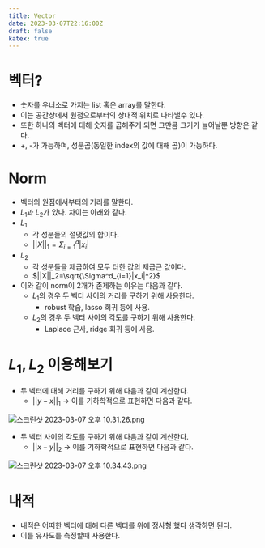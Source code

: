```yaml
---
title: Vector
date: 2023-03-07T22:16:00Z
draft: false
katex: true
---
```


# 벡터?

- 숫자를 우너소로 가지는 list 혹은 array를 말한다.
- 이는 공간상에서 원점으로부터의 상대적 위치로 나타낼수 있다.
- 또한 하나의 벡터에 대해 숫자를 곱해주게 되면 그만큼 크기가 늘어날뿐 방향은 같다.
- +, -가 가능하며, 성분곱(동일한 index의 값에 대해 곱)이 가능하다.

# Norm

- 벡터의 원점에서부터의 거리를 말한다.
- $L_1$과 $L_2$가 있다. 차이는 아래와 같다.
- $L_1$
    - 각 성분들의 절댓값의 합이다.
    - $||X||_1=\Sigma^d_{i=1}|x_i|$
- $L_2$
    - 각 성분들을 제곱하여 모두 더한 값의 제곱근 값이다.
    - $||X||_2=\sqrt{\Sigma^d_{i=1}|x_i|^2}$
- 이와 같이 norm이 2개가 존제하는 이유는 다음과 같다.
    - $L_1$의 경우 두 벡터 사이의 거리를 구하기 위해 사용한다.
        - robust 학습, lasso 회귀 등에 사용.
    - $L_2$의 경우 두 벡터 사이의 각도를 구하기 위해 사용한다.
        - Laplace 근사, ridge 회귀 등에 사용.

# $L_1, L_2$ 이용해보기

- 두 벡터에 대해 거리를 구하기 위해 다음과 같이 계산한다.
    - $||y-x||_1$ → 이를 기하학적으로 표현하면 다음과 같다.
        
![스크린샷 2023-03-07 오후 10.31.26.png](/Vector%20e545c38390574801942e5fcc6178e6e1/%25E1%2584%2589%25E1%2585%25B3%25E1%2584%258F%25E1%2585%25B3%25E1%2584%2585%25E1%2585%25B5%25E1%2586%25AB%25E1%2584%2589%25E1%2585%25A3%25E1%2586%25BA_2023-03-07_%25E1%2584%258B%25E1%2585%25A9%25E1%2584%2592%25E1%2585%25AE_10.31.26.png)
        
- 두 벡터 사이의 각도를 구하기 위해 다음과 같이 계산한다.
    - $||x-y||_2$ → 이를 기하학적으로 표현하면 다음과 같다.
        
![스크린샷 2023-03-07 오후 10.34.43.png](/Vector%20e545c38390574801942e5fcc6178e6e1/%25E1%2584%2589%25E1%2585%25B3%25E1%2584%258F%25E1%2585%25B3%25E1%2584%2585%25E1%2585%25B5%25E1%2586%25AB%25E1%2584%2589%25E1%2585%25A3%25E1%2586%25BA_2023-03-07_%25E1%2584%258B%25E1%2585%25A9%25E1%2584%2592%25E1%2585%25AE_10.34.43.png)
        
    

# 내적

- 내적은 어떠한 벡터에 대해 다른 벡터를 위에 정사형 했다 생각하면 된다.
- 이를 유사도를 측정할때 사용한다.
